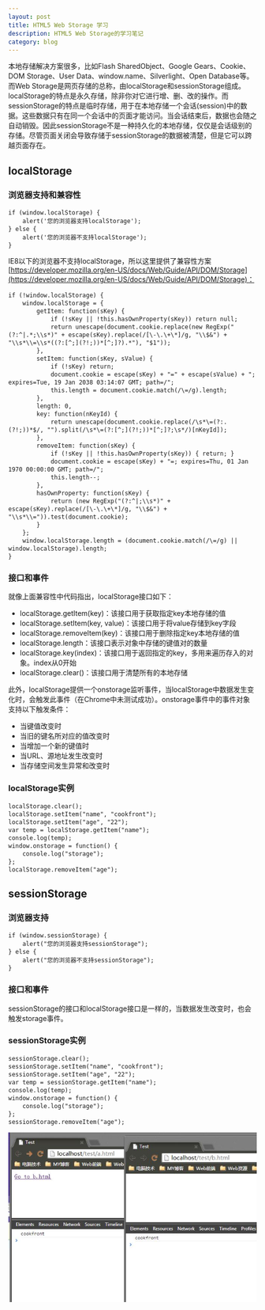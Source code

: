 ```yaml
---
layout: post
title: HTML5 Web Storage 学习
description: HTML5 Web Storage的学习笔记
category: blog
---
```


本地存储解决方案很多，比如Flash SharedObject、Google Gears、Cookie、DOM Storage、User Data、window.name、Silverlight、Open Database等。而Web Storage是网页存储的总称，由localStorage和sessionStorage组成。localStorage的特点是永久存储，除非你对它进行增、删、改的操作。而sessionStorage的特点是临时存储，用于在本地存储一个会话(session)中的数据。这些数据只有在同一个会话中的页面才能访问。当会话结束后，数据也会随之自动销毁。因此sessionStorage不是一种持久化的本地存储，仅仅是会话级别的存储。尽管页面关闭会导致存储于sessionStorage的数据被清楚，但是它可以跨越页面存在。

## localStorage

### 浏览器支持和兼容性

	if (window.localStorage) {
		alert('您的浏览器支持localStorage');
	} else {
		alert('您的浏览器不支持localStorage');
	}

IE8以下的浏览器不支持localStorage，所以这里提供了兼容性方案[https://developer.mozilla.org/en-US/docs/Web/Guide/API/DOM/Storage](https://developer.mozilla.org/en-US/docs/Web/Guide/API/DOM/Storage)：

	if (!window.localStorage) {
		window.localStorage = {
			getItem: function(sKey) {
				if (!sKey || !this.hasOwnProperty(sKey)) return null;
				return unescape(document.cookie.replace(new RegExp("(?:^|.*;\\s*)" + escape(sKey).replace(/[\-\.\+\*]/g, "\\$&") + "\\s*\\=\\s*((?:[^;](?!;))*[^;]?).*"), "$1"));
			},
			setItem: function(sKey, sValue) {
				if (!sKey) return;
				document.cookie = escape(sKey) + "=" + escape(sValue) + "; expires=Tue, 19 Jan 2038 03:14:07 GMT; path=/";
				this.length = document.cookie.match(/\=/g).length;
			},
			length: 0,
			key: function(nKeyId) {
				return unescape(document.cookie.replace(/\s*\=(?:.(?!;))*$/, "").split(/\s*\=(?:[^;](?!;))*[^;]?;\s*/)[nKeyId]);
			},
			removeItem: function(sKey) {
				if (!sKey || !this.hasOwnProperty(sKey)) { return; }
				document.cookie = escape(sKey) + "=; expires=Thu, 01 Jan 1970 00:00:00 GMT; path=/";
				this.length--;
			},
			hasOwnProperty: function(sKey) {
				return (new RegExp("(?:^|;\\s*)" + escape(sKey).replace(/[\-\.\+\*]/g, "\\$&") + "\\s*\\=")).test(document.cookie);
			}
		};
		window.localStorage.length = (document.cookie.match(/\=/g) || window.localStorage).length;
	}
	
### 接口和事件

就像上面兼容性中代码指出，localStorage接口如下：

* localStorage.getItem(key)：该接口用于获取指定key本地存储的值
* localStorage.setItem(key, value)：该接口用于将value存储到key字段
* localStorage.removeItem(key)：该接口用于删除指定key本地存储的值
* localStorage.length：该接口表示对象中存储的键值对的数量
* localStorage.key(index)：该接口用于返回指定的key，多用来遍历存入的对象。index从0开始
* localStorage.clear()：该接口用于清楚所有的本地存储

此外，localStorage提供一个onstorage监听事件，当localStorage中数据发生变化时，会触发此事件（在Chrome中未测试成功）。onstorage事件中的事件对象支持以下触发条件：

* 当键值改变时
* 当旧的键名所对应的值改变时
* 当增加一个新的键值时
* 当URL、源地址发生改变时
* 当存储空间发生异常和改变时

### localStorage实例

	localStorage.clear();
	localStorage.setItem("name", "cookfront");
	localStorage.setItem("age", "22");
	var temp = localStorage.getItem("name");
	console.log(temp);
	window.onstorage = function() {
		console.log("storage");
	};
	localStorage.removeItem("age");
	
	
## sessionStorage

### 浏览器支持

	if (window.sessionStorage) {
		alert("您的浏览器支持sessionStorage");
	} else {
		alert("您的浏览器不支持sessionStorage");
	}

### 接口和事件

sessionStorage的接口和localStorage接口是一样的，当数据发生改变时，也会触发storage事件。

### sessionStorage实例

	sessionStorage.clear();
	sessionStorage.setItem("name", "cookfront");
	sessionStorage.setItem("age", "22");
	var temp = sessionStorage.getItem("name");
	console.log(temp);
	window.onstorage = function() {
		console.log("storage");
	};
	sessionStorage.removeItem("age");

![sessionStorage](/images/blog-article-images/session.jpg)	